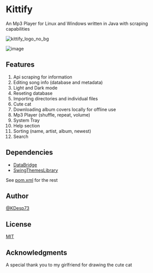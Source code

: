 # Kittify

An Mp3 Player for Linux and Windows written in Java with scraping capabilities

![kittify_logo_no_bg](https://github.com/KDesp73/Kittify/assets/63654361/b0475e94-21c7-4a58-b2f6-367684dd2cc8)

![image](https://github.com/KDesp73/Kittify/assets/63654361/08146c8b-ca6f-4e27-b959-5b5c23a96d1a)

## Features

1. Api scraping for information
2. Editing song info (database and metadata)
3. Light and Dark mode
4. Reseting database
5. Importing directories and individual files
6. Cute cat
7. Downloading album covers locally for offline use
8. Mp3 Player (shuffle, repeat, volume)
9. System Tray
10. Help section
11. Sorting (name, artist, album, newest)
12. Search

## Dependencies

- [DataBridge](https://github.com/KDesp73/DataBridge)
- [SwingThemesLibrary](https://github.com/KDesp73/Swing-Themes-Library)

See [pom.xml](https://github.com/KDesp73/Kittify/blob/main/pom.xml) for the rest

## Author

[@KDesp73](https://github.com/KDesp73)

## License

[MIT](https://github.com/KDesp73/Swing-Themes-Library/blob/main/LICENSE)

## Acknowledgments

A special thank you to my girlfriend for drawing the cute cat





